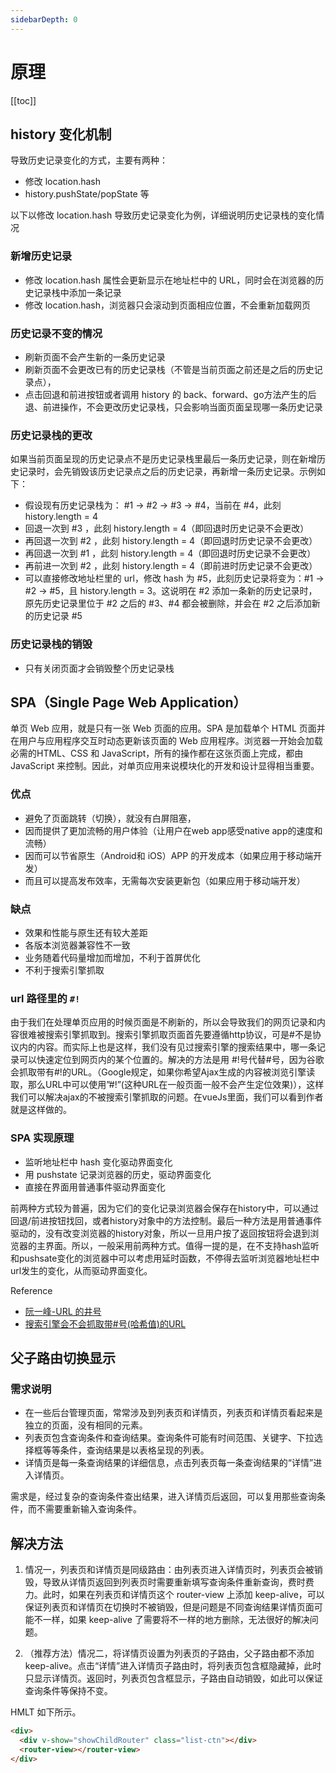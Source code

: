 ```yaml
---
sidebarDepth: 0
---
```


# 原理

[[toc]]

## history 变化机制

导致历史记录变化的方式，主要有两种：

- 修改 location.hash
- history.pushState/popState 等

以下以修改 location.hash 导致历史记录变化为例，详细说明历史记录栈的变化情况

### 新增历史记录

- 修改 location.hash 属性会更新显示在地址栏中的 URL，同时会在浏览器的历史记录栈中添加一条记录
- 修改 location.hash，浏览器只会滚动到页面相应位置，不会重新加载网页

### 历史记录不变的情况

- 刷新页面不会产生新的一条历史记录
- 刷新页面不会更改已有的历史记录栈（不管是当前页面之前还是之后的历史记录点），
- 点击回退和前进按钮或者调用 history 的 back、forward、go方法产生的后退、前进操作，不会更改历史记录栈，只会影响当面页面呈现哪一条历史记录

### 历史记录栈的更改

如果当前页面呈现的历史记录点不是历史记录栈里最后一条历史记录，则在新增历史记录时，会先销毁该历史记录点之后的历史记录，再新增一条历史记录。示例如下：

- 假设现有历史记录栈为： #1 -> #2 -> #3 -> #4，当前在 #4，此刻 history.length = 4
- 回退一次到 #3 ，此刻 history.length = 4（即回退时历史记录不会更改）
- 再回退一次到 #2 ，此刻 history.length = 4（即回退时历史记录不会更改）
- 再回退一次到 #1 ，此刻 history.length = 4（即回退时历史记录不会更改）
- 再前进一次到 #2 ，此刻 history.length = 4（即前进时历史记录不会更改）
- 可以直接修改地址栏里的 url，修改 hash 为 #5，此刻历史记录将变为：#1 -> #2 -> #5，且 history.length = 3。这说明在 #2 添加一条新的历史记录时，原先历史记录里位于 #2 之后的 #3、#4 都会被删除，并会在 #2 之后添加新的历史记录 #5

### 历史记录栈的销毁

- 只有关闭页面才会销毁整个历史记录栈

## SPA（Single Page Web Application）

单页 Web 应用，就是只有一张 Web 页面的应用。SPA 是加载单个 HTML 页面并在用户与应用程序交互时动态更新该页面的 Web 应用程序。浏览器一开始会加载必需的HTML、CSS 和 JavaScript，所有的操作都在这张页面上完成，都由 JavaScript 来控制。因此，对单页应用来说模块化的开发和设计显得相当重要。

### 优点

- 避免了页面跳转（切换），就没有白屏阻塞，
- 因而提供了更加流畅的用户体验（让用户在web app感受native app的速度和流畅）
- 因而可以节省原生（Android和 iOS）APP 的开发成本（如果应用于移动端开发）
- 而且可以提高发布效率，无需每次安装更新包（如果应用于移动端开发）

### 缺点

- 效果和性能与原生还有较大差距
- 各版本浏览器兼容性不一致
- 业务随着代码量增加而增加，不利于首屏优化
- 不利于搜索引擎抓取

### url 路径里的 `#!`

由于我们在处理单页应用的时候页面是不刷新的，所以会导致我们的网页记录和内容很难被搜索引擎抓取到。搜索引擎抓取页面首先要遵循http协议，可是#不是协议内的内容。而实际上也是这样，我们没有见过搜索引擎的搜索结果中，哪一条记录可以快速定位到网页内的某个位置的。解决的方法是用 #!号代替#号，因为谷歌会抓取带有#!的URL。（Google规定，如果你希望Ajax生成的内容被浏览引擎读取，那么URL中可以使用”#!”(这种URL在一般页面一般不会产生定位效果)），这样我们可以解决ajax的不被搜索引擎抓取的问题。在vueJs里面，我们可以看到作者就是这样做的。

### SPA 实现原理

- 监听地址栏中 hash 变化驱动界面变化
- 用 pushstate 记录浏览器的历史，驱动界面变化
- 直接在界面用普通事件驱动界面变化

前两种方式较为普遍，因为它们的变化记录浏览器会保存在history中，可以通过回退/前进按钮找回，或者history对象中的方法控制。最后一种方法是用普通事件驱动的，没有改变浏览器的history对象，所以一旦用户按了返回按钮将会退到浏览器的主界面。所以，一般采用前两种方式。值得一提的是，在不支持hash监听和pushsate变化的浏览器中可以考虑用延时函数，不停得去监听浏览器地址栏中url发生的变化，从而驱动界面变化。

Reference

- [阮一峰-URL 的井号](http://www.ruanyifeng.com/blog/2011/03/url_hash.html)
- [搜索引擎会不会抓取带#号(哈希值)的URL](http://www.admin5.com/article/20130614/509297.shtml)

## 父子路由切换显示

### 需求说明

- 在一些后台管理页面，常常涉及到列表页和详情页，列表页和详情页看起来是独立的页面，没有相同的元素。
- 列表页包含查询条件和查询结果。查询条件可能有时间范围、关键字、下拉选择框等等条件，查询结果是以表格呈现的列表。
- 详情页是每一条查询结果的详细信息，点击列表页每一条查询结果的“详情”进入详情页。

需求是，经过复杂的查询条件查出结果，进入详情页后返回，可以复用那些查询条件，而不需要重新输入查询条件。

## 解决方法

1. 情况一，列表页和详情页是同级路由：由列表页进入详情页时，列表页会被销毁，导致从详情页返回到列表页时需要重新填写查询条件重新查询，费时费力。此时，如果在列表页和详情页这个 router-view 上添加 keep-alive，可以保证列表页和详情页在切换时不被销毁，但是问题是不同查询结果详情页面可能不一样，如果 keep-alive 了需要将不一样的地方删除，无法很好的解决问题。

2. （推荐方法）情况二，将详情页设置为列表页的子路由，父子路由都不添加 keep-alive。点击“详情”进入详情页子路由时，将列表页包含框隐藏掉，此时只显示详情页。返回时，列表页包含框显示，子路由自动销毁，如此可以保证查询条件等保持不变。

HMLT 如下所示。

```html
<div>
  <div v-show="showChildRouter" class="list-ctn"></div>
  <router-view></router-view>
</div>
```

